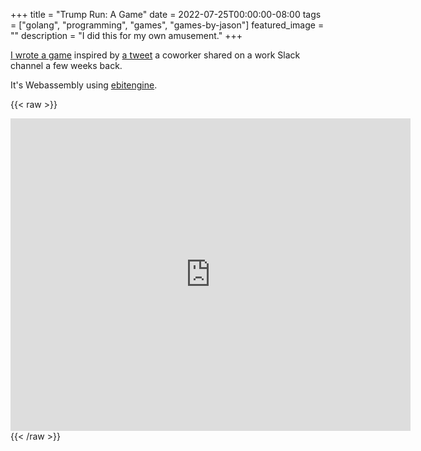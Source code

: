 +++
title =  "Trump Run: A Game"
date = 2022-07-25T00:00:00-08:00
tags = ["golang", "programming", "games", "games-by-jason"]
featured_image = ""
description = "I did this for my own amusement."
+++

[I wrote a game](https://jasonbot.itch.io/trump-run) inspired by [a tweet](https://twitter.com/joolsd/status/1541929360441081857) a coworker shared on a work Slack channel a few weeks back.

It's Webassembly using [ebitengine](https://ebiten.org/).

{{< raw >}}
<iframe src="https://itch.io/embed-upload/6208200?color=262b44" allowfullscreen="" width="640" height="500" frameborder="0"><a href="https://jasonbot.itch.io/trump-run">Play Trump Run on itch.io</a></iframe>
{{< /raw >}}
